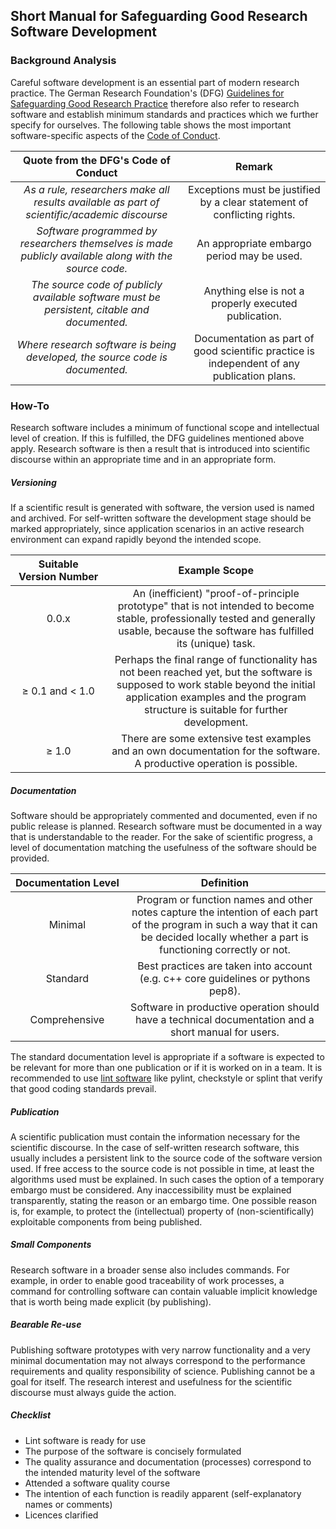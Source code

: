 ## Short Manual for Safeguarding Good Research Software Development 
### Background Analysis
Careful software development is an essential part of modern research practice. The German Research Foundation's (DFG) [Guidelines for Safeguarding Good Research Practice](https://www.dfg.de/en/research_funding/principles_dfg_funding/good_scientific_practice/index.html) therefore also refer to research software and establish minimum standards and practices which we further specify for ourselves.
The following table shows the most important software-specific aspects of the [Code of Conduct](https://www.dfg.de/download/pdf/foerderung/rechtliche_rahmenbedingungen/gute_wissenschaftliche_praxis/kodex_gwp_en.pdf).


|<center> Quote from the DFG's Code of Conduct| <center> Remark
:--------------------------------------------:|:------:
_As a rule, researchers make all results available as part of scientific/academic discourse_ | Exceptions must be justified by a clear statement of conflicting rights.
_Software programmed by researchers themselves is made publicly available along with the source code._ |	An appropriate embargo period may be used.
_The source code of publicly available software must be persistent, citable and documented._    |   Anything else is not a properly executed publication.  
_Where research software is being developed, the source code is documented._  | Documentation as part of good scientific practice is independent of any publication plans.
  
### How-To

Research software includes a minimum of functional scope and intellectual level of creation. If this is fulfilled, the DFG guidelines mentioned above apply. Research software is then a result that is introduced into scientific discourse within an appropriate time and in an appropriate form.

##### Versioning

If a scientific result is generated with software, the version used is named and archived. For self-written software the development stage should be marked appropriately, since application scenarios in an active research environment can expand rapidly beyond the intended scope.

| <center> Suitable Version&#160;Number|<center> Example Scope 
:---:|:---:
| 0.0.x|An (inefficient) "proof-of-principle prototype" that is not intended to become stable, professionally tested and generally usable, because the software has fulfilled its (unique) task.  
  | &ge; 0.1  and &lt; 1.0 | Perhaps the final range of functionality has not been reached yet, but the software is supposed to work stable beyond the initial application examples and the program structure is suitable for further development.
| &ge; 1.0| There are some extensive test examples and an own documentation for the software. A productive operation is possible. 
  
##### Documentation

Software should be appropriately commented and documented, even if no public release is planned. Research software must be documented in a way that is understandable to the reader. For the sake of scientific progress, a level of documentation matching the usefulness of the software should be provided.
  
Documentation&#160;Level	| <center>Definition 
:--:|:--:
Minimal | Program or function names and other notes capture the intention of each part of the program in such a way that it can be decided locally whether a part is functioning correctly or not.
Standard | Best practices are taken into account (e.g. c++ core guidelines or pythons pep8).
Comprehensive | Software in productive operation should have a technical documentation and a short manual for users.
  
The standard documentation level is appropriate if a software is expected to be relevant for more than one publication or if it is worked on in a team. It is recommended to use [lint software](https://en.wikipedia.org/wiki/Lint_(software)) like pylint, checkstyle or splint that verify that good coding standards prevail. 
    
##### Publication

A scientific publication must contain the information necessary for the scientific discourse. In the case of self-written research software, this usually includes a persistent link to the source code of the software version used. If free access to the source code is not possible in time, at least the algorithms used must be explained. In such cases the option of a temporary embargo must be considered. Any inaccessibility must be explained transparently, stating the reason or an embargo time. One possible reason is, for example, to protect the (intellectual) property of (non-scientifically) exploitable components from being published.
  
##### Small Components
  
Research software in a broader sense also includes commands. For example, in order to enable good traceability of work processes, a command for controlling software can contain valuable implicit knowledge that is worth being made explicit (by publishing).
  
##### Bearable Re-use
  
Publishing software prototypes with very narrow functionality and a very minimal documentation may not always correspond to the performance requirements and quality responsibility of science. Publishing cannot be a goal for itself. The research interest and usefulness for the scientific discourse must always guide the action.  
  
##### Checklist

* Lint software is ready for use
* The purpose of the software is concisely formulated
* The quality assurance and documentation (processes) correspond to the intended maturity level of the software
* Attended a software quality course
* The intention of each function is readily apparent (self-explanatory names or comments)
* Licences clarified
  
